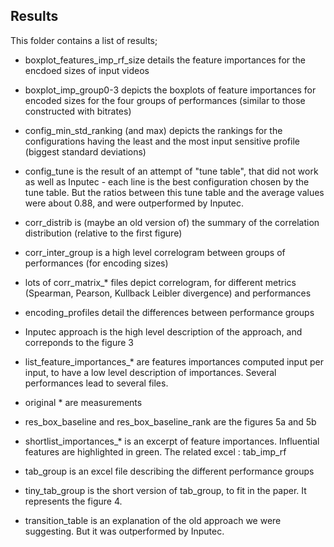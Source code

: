## Results

This folder contains a list of results;

- boxplot_features_imp_rf_size details the feature importances for the encdoed sizes of input videos

- boxplot_imp_group0-3 depicts the boxplots of feature importances for encoded sizes for the four groups of performances (similar to those constructed with bitrates)

- config_min_std_ranking (and max) depicts the rankings for the configurations having the least and the most input sensitive profile (biggest standard deviations)

- config_tune is the result of an attempt of "tune table", that did not work as well as Inputec - each line is the best configuration chosen by the tune table. But the ratios between this tune table and the average values were about 0.88, and were outperformed by Inputec.

- corr_distrib is (maybe an old version of) the summary of the correlation distribution (relative to the first figure)

- corr_inter_group is a high level correlogram between groups of performances (for encoding sizes)

- lots of corr_matrix_* files depict correlogram, for different metrics (Spearman, Pearson, Kullback Leibler divergence) and performances

- encoding_profiles detail the differences between performance groups

- Inputec approach is the high level description of the approach, and correponds to the figure 3

- list_feature_importances_* are features importances computed input per input, to have a low level description of importances. Several performances lead to several files.

- original * are measurements

- res_box_baseline and res_box_baseline_rank are the figures 5a and 5b

- shortlist_importances_* is an excerpt of feature importances. Influential features are highlighted in green. The related excel : tab_imp_rf 

- tab_group is an excel file describing the different performance groups

- tiny_tab_group is the short version of tab_group, to fit in the paper. It represents the figure 4.

- transition_table is an explanation of the old approach we were suggesting. But it was outperformed by Inputec.

